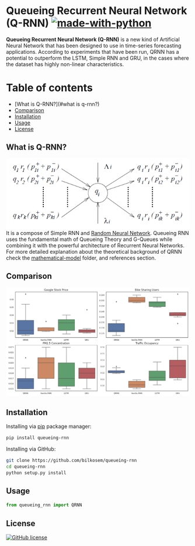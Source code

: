 # Queueing Recurrent Neural Network (Q-RNN) [![made-with-python](https://img.shields.io/badge/Made%20with-Python-1f425f.svg)](https://www.python.org/)

**Queueing Recurrent Neural Network (Q-RNN)** is a new kind of Artificial Neural Network that has been designed to use in time-series forecasting applications. According to experiments that have been run, QRNN has a potential to outperform the LSTM, Simple RNN and GRU, in the cases where the dataset has highly non-linear characteristics.

# Table of contents

- [What is Q-RNN?](#what is q-rnn?)
- [Comparison](#comparison)
- [Installation](#installation)
- [Usage](#usage)
- [License](#license)

## What is Q-RNN?
![Random Neuron](images/random_neuron.png)
It is a compose of Simple RNN and [Random Neural Network](https://github.com/bilkosem/random_neural_network). Queueing RNN uses the fundamental math of Queueing Theory and G-Queues while combining it with the powerful architecture of Recurrent Neural Networks. For more detailed explanation about the theoretical background of QRNN check the [mathematical-model](https://github.com/bilkosem/queueing-rnn/tree/master/mathematical-model) folder, and references section. 

## Comparison

![Overall Comparison](test_results/overall_comparison.png)

## Installation

Installing via [pip](https://pip.pypa.io/en/stable/) package manager:

```bash
pip install queueing-rnn
```

Installing via GitHub:

```bash
git clone https://github.com/bilkosem/queueing-rnn
cd queueing-rnn
python setup.py install
```

## Usage

```python
from queueing_rnn import QRNN
```

## License

[![GitHub license](https://img.shields.io/github/license/Naereen/StrapDown.js.svg)](https://github.com/Naereen/StrapDown.js/blob/master/LICENSE)
